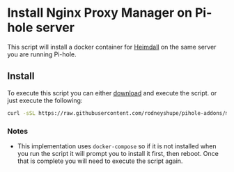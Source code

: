 # Install Nginx Proxy Manager on Pi-hole server

This script will install a docker container for [Heimdall](https://heimdall.site/) on the same
server you are running Pi-hole.

## Install

To execute this script you can either [download](https://raw.githubusercontent.com/rodneyshupe/pihole-addons/heimdall/main/install.sh)
and execute the script. or just execute the following:

```sh
curl -sSL https://raw.githubusercontent.com/rodneyshupe/pihole-addons/main/heimdall/install.sh | bash
```

### Notes

* This implementation uses `docker-compose` so if it is not installed when you run the script
  it will prompt you to install it first, then reboot.  Once that is complete you will need to
  execute the script again.
